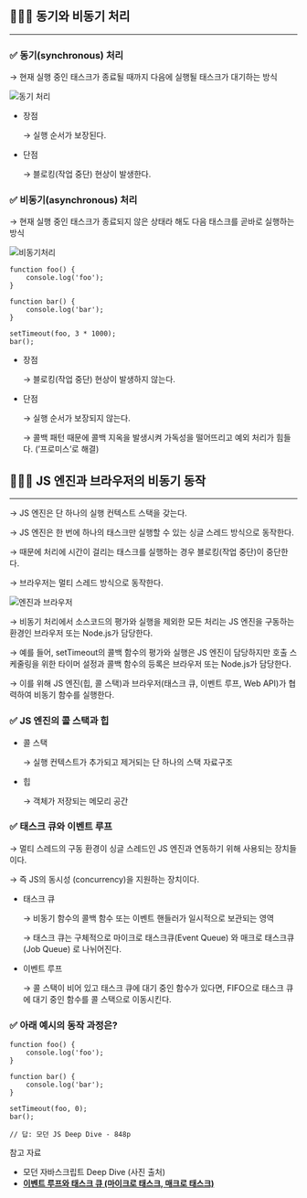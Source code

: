 ## 🧑🏻‍💻 동기와 비동기 처리

---

### ✅ 동기(synchronous) 처리

→ 현재 실행 중인 태스크가 종료될 때까지 다음에 실행될 태스크가 대기하는 방식

![동기 처리](/img/Javascript/42-1.png)

- 장점
    
    → 실행 순서가 보장된다.
    

- 단점
    
    → 블로킹(작업 중단) 현상이 발생한다.
    

### ✅ 비동기(asynchronous) 처리

→ 현재 실행 중인 태스크가 종료되지 않은 상태라 해도 다음 태스크를 곧바로 실행하는 방식

![비동기처리](/img/Javascript/42-2.png)

```tsx
function foo() {
	console.log('foo');
}

function bar() {
	console.log('bar');
}

setTimeout(foo, 3 * 1000);
bar();
```

- 장점
    
    → 블로킹(작업 중단) 현상이 발생하지 않는다.
    

- 단점
    
    → 실행 순서가 보장되지 않는다.
    
    → 콜백 패턴 때문에 콜백 지옥을 발생시켜 가독성을 떨어뜨리고 예외 처리가 힘들다. (’프로미스’로 해결)
    

## 🧑🏻‍💻 JS 엔진과 브라우저의 비동기 동작

---

→ JS 엔진은 단 하나의 실행 컨텍스트 스택을 갖는다.

→ JS 엔진은 한 번에 하나의 태스크만 실행할 수 있는 싱글 스레드 방식으로 동작한다.

→ 때문에 처리에 시간이 걸리는 태스크를 실행하는 경우 블로킹(작업 중단)이 중단한다.

→ 브라우저는 멀티 스레드 방식으로 동작한다.

![엔진과 브라우저](/img/Javascript/42-3.png)

→ 비동기 처리에서 소스코드의 평가와 실행을 제외한 모든 처리는 JS 엔진을 구동하는 환경인 브라우저 또는 Node.js가 담당한다.

→ 예를 들어, setTimeout의 콜백 함수의 평가와 실행은 JS 엔진이 담당하지만 호출 스케줄링을 위한 타이머 설정과 콜백 함수의 등록은 브라우저 또는 Node.js가 담당한다.

→ 이를 위해 JS 엔진(힙, 콜 스택)과 브라우저(태스크 큐, 이벤트 루프, Web API)가 협력하여 비동기 함수를 실행한다.

### ✅ JS 엔진의 콜 스택과 힙

- 콜 스택
    
    → 실행 컨텍스트가 추가되고 제거되는 단 하나의 스택 자료구조
    
- 힙
    
    → 객체가 저장되는 메모리 공간
    

### ✅ 태스크 큐와 이벤트 루프

→ 멀티 스레드의 구동 환경이 싱글 스레드인 JS 엔진과 연동하기 위해 사용되는 장치들 이다.

→ 즉 JS의 동시성 (concurrency)을 지원하는 장치이다.

- 태스크 큐
    
    → 비동기 함수의 콜백 함수 또는 이벤트 핸들러가 일시적으로 보관되는 영역
    
    → 태스크 큐는 구체적으로 마이크로 태스크큐(Event Queue) 와 매크로 태스크큐(Job Queue) 로 나뉘어진다.
    

- 이벤트 루프
    
    → 콜 스택이 비어 있고 태스크 큐에 대기 중인 함수가 있다면, FIFO으로 태스크 큐에 대기 중인 함수를 콜 스택으로 이동시킨다.
    

### ✅ 아래 예시의 동작 과정은?

```tsx
function foo() {
	console.log('foo');
}

function bar() {
	console.log('bar');
}

setTimeout(foo, 0);
bar();

// 답: 모던 JS Deep Dive - 848p
```

참고 자료

- 모던 자바스크립트 Deep Dive (사진 출처)
- **[이벤트 루프와 태스크 큐 (마이크로 태스크, 매크로 태스크)](https://velog.io/@yejineee/%EC%9D%B4%EB%B2%A4%ED%8A%B8-%EB%A3%A8%ED%94%84%EC%99%80-%ED%83%9C%EC%8A%A4%ED%81%AC-%ED%81%90-%EB%A7%88%EC%9D%B4%ED%81%AC%EB%A1%9C-%ED%83%9C%EC%8A%A4%ED%81%AC-%EB%A7%A4%ED%81%AC%EB%A1%9C-%ED%83%9C%EC%8A%A4%ED%81%AC-g6f0joxx)**